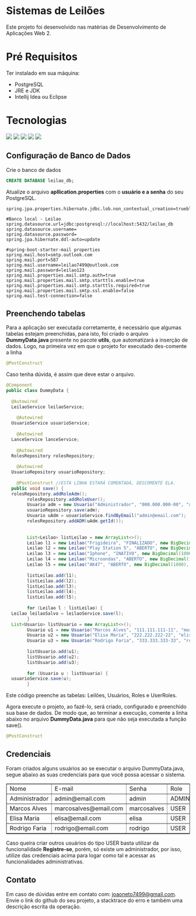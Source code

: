 # Sistemas de Leilões

Este projeto foi desenvolvido nas matérias de Desenvolvimento de Aplicações Web 2. 

# Pré Requisitos
Ter instalado em sua máquina:
<ul>
<li>PostgreSQL</li>
<li>JRE e JDK</li>
<li>Intellij Idea ou Eclipse</li>
</ul>



# Tecnologias

<span><img src="https://img.shields.io/static/v1?label=Tech&message=Java&color=007396&style=for-the-badge&logo=Java"/> <span><img src="https://img.shields.io/static/v1?label=DataBase&message=Postgres&color=2F5E8D&style=for-the-badge&logo=PostgreSQL"/> </span> <span><img src="https://img.shields.io/static/v1?label=Framework&message=Spring Boot&color=6DB33F&style=for-the-badge&logo=Spring"/> </span><span><img src="https://img.shields.io/static/v1?label=Test&message=JUnit&color=25A162&style=for-the-badge&logo=JUnit5"/></span> <span><img src="https://img.shields.io/static/v1?label=Engine&message=Thymleaf&color=005F0F&style=for-the-badge&logo=Thymleaf"/></span>

## Configuração de Banco de Dados
Crie o banco de dados
```SQL
CREATE DATABASE leilao_db;
```
Atualize o arquivo <b>apllication.properties</b> com o <b>usuário e a senha</b> do seu PostgreSQL.
```properties
spring.jpa.properties.hibernate.jdbc.lob.non_contextual_creation=trueblog  
  
#Banco local - Leilao  
spring.datasource.url=jdbc:postgresql://localhost:5432/leilao_db  
spring.datasource.username=  
spring.datasource.password=  
spring.jpa.hibernate.ddl-auto=update  
  
#spring-boot-starter-mail properties  
spring.mail.host=smtp.outlook.com  
spring.mail.port=587  
spring.mail.username=leilao7499@outlook.com  
spring.mail.password=leilao123  
spring.mail.properties.mail.smtp.auth=true  
spring.mail.properties.mail.smtp.starttls.enable=true  
spring.mail.properties.mail.smtp.starttls.required=true  
spring.mail.properties.mail.smtp.ssl.enable=false  
spring.mail.test-connection=false
```

## Preenchendo tabelas

Para a aplicação ser executada corretamente, é necessário que algumas tabelas estejam preenchidas, para isto, foi criado o arquivo <b>DummyData.java</b> presente no pacote <b>utils</b>, que automatizará a inserção de dados. 
Logo, na primeira vez em que o projeto for executado des-comente a linha
```java
@PostConstruct
```
Caso tenha dúvida, é assim que deve estar o arquivo.
```java
@Component  
public class DummyData {  
  
  @Autowired  
  LeilaoService leilaoService;  
  
    @Autowired  
  UsuarioService usuarioService;  
  
    @Autowired  
  LanceService lanceService;  
  
    @Autowired  
  RolesRepository rolesRepository;  
  
    @Autowired  
  UsuarioRepository usuarioRepository;  
  
    @PostConstruct //ESTA LINHA ESTARÁ COMENTADA, DESCOMENTE ELA. 
  public void save() {  
  rolesRepository.addRoleAdm();  
        rolesRepository.addRoleUser();  
        Usuario adm = new Usuario("Administrador", "000.000.000-00", "admin@email.com", new BCryptPasswordEncoder().encode("admin"));  
        usuarioRepository.save(adm);  
        Usuario uAdm = usuarioService.findByEmail("admin@email.com");  
        rolesRepository.addADM(uAdm.getId());  
  
  
        List<Leilao> listLeilao = new ArrayList<>();  
        Leilao l1 = new Leilao("Frigideira", "FINALIZADO", new BigDecimal(100), new Date());  
        Leilao l2 = new Leilao("Play Station 5", "ABERTO", new BigDecimal(1000), new Date());  
        Leilao l3 = new Leilao("Iphone", "INATIVO", new BigDecimal(1000), new Date());  
        Leilao l4 = new Leilao("Microondas", "ABERTO", new BigDecimal(100), new Date());  
        Leilao l5 = new Leilao("AK47", "ABERTO", new BigDecimal(1000), new Date());  
  
        listLeilao.add(l1);  
        listLeilao.add(l2);  
        listLeilao.add(l3);  
        listLeilao.add(l4);  
        listLeilao.add(l5);  
  
        for (Leilao l : listLeilao) {  
  Leilao leilaoSalvo = leilaoService.save(l);  
        }  
  List<Usuario> listUsuario = new ArrayList<>();  
        Usuario u1 = new Usuario("Marcos Alves", "111.111.111-11", "marcosalves@email.com", "marcosalves");  
        Usuario u2 = new Usuario("Elisa Maria", "222.222.222-22", "elisa@email.com", "elisa");  
        Usuario u3 = new Usuario("Rodrigo Faria", "333.333.333-33", "rodrigo@email.com", "rodrigo");  
  
        listUsuario.add(u1);  
        listUsuario.add(u2);  
        listUsuario.add(u3);  
  
        for (Usuario u : listUsuario) {  
  usuarioService.save(u);  
        }
```
Este código preenche as tabelas: Leilões, Usuários, Roles e UserRoles.

Agora execute o projeto, ao fazê-lo, será criado, configurado e preenchido sua base de dados. De modo que, ao terminar a execução, comente a linha abaixo no arquivo <b>DummyData.java</b> para que não seja executada a função save().
```java
@PostConstruct
```

## Credenciais

Foram criados alguns usuários ao se executar o arquivo DummyData.java, segue abaixo as suas credenciais para que você possa acessar o sistema.
<table border="1">
    <tr>
        <td>Nome</td>
        <td>E-mail</td>
        <td>Senha</td>
        <td>Role</td>
    </tr>
    <tr>
        <td>Administrador</td>
        <td>admin@email.com</td>
        <td>admin</td>
        <td>ADMIN</td>
    </tr>
    <tr>
        <td>Marcos Alves</td>
        <td>marcosalves@email.com</td>
        <td>marcosalves</td>
        <td>USER</td>
    </tr>
     <tr>
        <td>Elisa Maria</td>
        <td>elisa@email.com</td>
        <td>elisa</td>
        <td>USER</td>
    </tr>
     <tr>
        <td>Rodrigo Faria</td>
        <td>rodrigo@email.com</td>
        <td>rodrigo</td>
        <td>USER</td>
    </tr>
</table>

Caso queira criar outros usuários do tipo USER basta utilizar da funcionalidade <b>Registre-se</b>, porém, só existe um administrador, por isso, utilize das credenciais acima para logar como tal e acessar as funcionalidades administrativas.

## Contato

Em caso de dúvidas entre em contato com: joaoneto7499@gmail.com.
Envie o link do github do seu projeto, a stacktrace do erro e também uma descrição escrita da operação.
